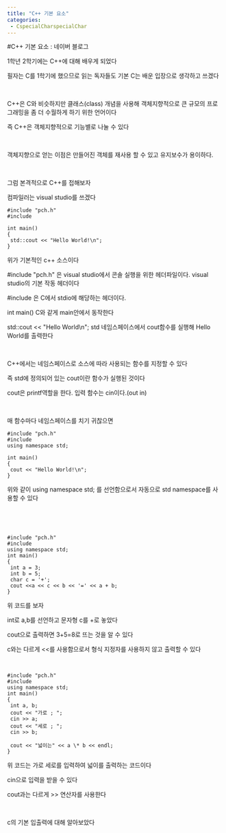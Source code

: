 ```yaml
---
title: "C++ 기본 요소"
categories:
 - CspecialCharspecialChar
---
```

#C++ 기본 요소 : 네이버 블로그







1학년 2학기에는 C++에 대해 배우게 되었다

필자는 C를 1학기에 했으므로 읽는 독자들도 기본 C는 배운 입장으로 생각하고 쓰겠다

​

C++은 C와 비슷하지만 클래스(class) 개념을 사용해 객체지향적으로 큰 규모의 프로그래밍을 좀 더 수월하게 하기 위한 언어이다

즉 C++은 객체지향적으로 기능별로 나눌 수 있다

​

객체지향으로 얻는 이점은 만들어진 객체를 재사용 할 수 있고 유지보수가 용이하다.

​

그럼 본격적으로 C++를 접해보자

컴파일러는 visual studio를 쓰겠다




 




```
#include "pch.h"
#include 

int main()
{
 std::cout << "Hello World!\n"; 
}
```





 


위가 기본적인 c++ 소스이다

#include "pch.h" 은 visual studio에서 콘솔 실행을 위한 헤더파일이다. visual studio의 기본 작동 헤더이다

#include <iostream>은 C에서 stdio에 해당하는 헤더이다.

int main() C와 같게 main안에서 동작한다

std::cout << "Hello World\n"; std 네임스페이스에서 cout함수를 실행해 Hello World를 출력한다

​

C++에서는 네임스페이스로 소스에 따라 사용되는 함수를 지정할 수 있다

즉 std에 정의되어 있는 cout이란 함수가 실행된 것이다

cout은 printf역할을 한다. 입력 함수는 cin이다.(out in)

​

매 함수마다 네임스페이스를 치기 귀찮으면




 




```
#include "pch.h"
#include 
using namespace std;

int main()
{
 cout << "Hello World!\n"; 
}
```





 


위와 같이 using namespace std; 를 선언함으로서 자동으로 std namespace를 사용할 수 있다

​

​




 




```
#include "pch.h"
#include 
using namespace std;
int main()
{
 int a = 3;
 int b = 5;
 char c = '+';
 cout <<a << c << b << '=' << a + b;
}
```





 


위 코드를 보자 

int로 a,b를 선언하고 문자형 c를 +로 놓았다

cout으로 출력하면 3+5=8로 뜨는 것을 알 수 있다

c와는 다르게 <<를 사용함으로서 형식 지정자를 사용하지 않고 출력할 수 있다

​




 




```
#include "pch.h"
#include 
using namespace std;
int main()
{
 int a, b;
 cout << "가로 ; ";
 cin >> a;
 cout << "세로 ; ";
 cin >> b;

 cout << "넓이는" << a \* b << endl;
}
```





 


위 코드는 가로 세로를 입력하여 넓이를 출력하는 코드이다

cin으로 입력을 받을 수 있다

cout과는 다르게 >> 연산자를 사용한다

​

c의 기본 입출력에 대해 알아보았다




 


